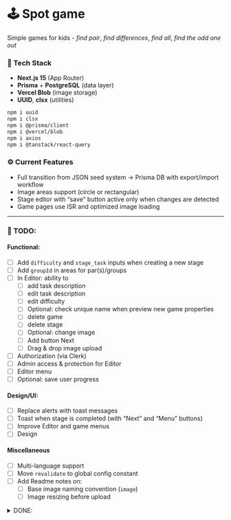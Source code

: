 # 🕹️ Spot game

Simple games for kids - _find pair_, _find differences_, _find all_, _find the odd one out_

### 🧩 Tech Stack

- **Next.js 15** (App Router)
- **Prisma** + **PostgreSQL** (data layer)
- **Vercel Blob** (image storage)
- **UUID**, **clsx** (utilities)

```bash
npm i uuid
npm i clsx
npm i @prisma/client
npm i @vercel/blob
npm i axios
npm i @tanstack/react-query
```

### ⚙️ Current Features

- Full transition from JSON seed system → Prisma DB with export/import workflow
- Image areas support (circle or rectangular)
- Stage editor with “save” button active only when changes are detected
- Game pages use ISR and optimized image loading

---

### 🚧 TODO:

#### Functional:

- [ ] Add `difficulty` and `stage_task` inputs when creating a new stage
- [ ] Add `groupId` in areas for par(s)/groups
- [ ] In Editor: ability to
  - [ ] add task description
  - [ ] edit task description
  - [ ] edit difficulty
  - [ ] Optional: check unique name when preview new game properties
  - [ ] delete game
  - [ ] delete stage
  - [ ] Optional: change image
  - [ ] Add button Next
  - [ ] Drag & drop image upload
- [ ] Authorization (via Clerk)
- [ ] Admin access & protection for Editor
- [ ] Editor menu
- [ ] Optional: save user progress

#### Design/UI:

- [ ] Replace alerts with toast messages
- [ ] Toast when stage is completed (with “Next” and “Menu” buttons)
- [ ] Improve Editor and game menus
- [ ] Design

#### Miscellaneous

- [ ] Multi-language support
- [ ] Move `revalidate` to global config constant
- [ ] Add Readme notes on:
  - [ ] Base image naming convention (`image`)
  - [ ] Image resizing before upload

<details>
<summary>DONE:</summary>

- [x] Switch from .json to DB (~~? mongoDB~~ PostreSQL+Vercel Blob)
- [x] Add export/import scripts for Prisma data backups
- [x] Implement circle and rectangular click areas
- [x] Save button activates only when unsaved changes exist
- [x] add game description
- [x] edit game description
- [x] add a new game(category)
- [x] switch from State to Tanstack Query
- [x] Organize the routes

</details>
